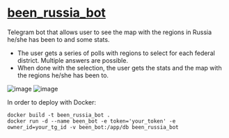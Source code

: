 # [been_russia_bot](https://t.me/been_regions_russia_bot)
Telegram bot that allows user to see the map with the regions in Russia he/she has been to and some stats.

* The user gets a series of polls with regions to select for each federal district. Multiple answers are possible.  
* When done with the selection, the user gets the stats and the map with the regions he/she has been to.


![image](https://user-images.githubusercontent.com/104202715/204247374-2c6d4ede-295f-4a29-a687-9adcfc3f4539.png)
![image](https://user-images.githubusercontent.com/104202715/204247921-32c26647-3721-4f97-ba30-233d4725a5c8.png)

In order to deploy with Docker:
```
docker build -t been_russia_bot .
docker run -d --name been_bot -e token='your_token' -e owner_id=your_tg_id -v been_bot:/app/db been_russia_bot
```
